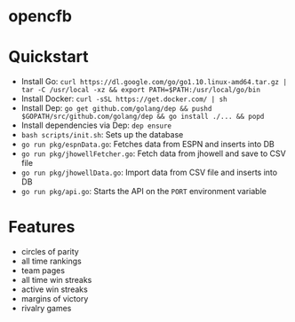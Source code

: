 opencfb
====

Quickstart
====
* Install Go: `curl https://dl.google.com/go/go1.10.linux-amd64.tar.gz | tar -C /usr/local -xz && export PATH=$PATH:/usr/local/go/bin`
* Install Docker: `curl -sSL https://get.docker.com/ | sh`
* Install Dep: `go get github.com/golang/dep && pushd $GOPATH/src/github.com/golang/dep && go install ./... && popd`
* Install dependencies via Dep: `dep ensure`
* `bash scripts/init.sh`: Sets up the database
* `go run pkg/espnData.go`: Fetches data from ESPN and inserts into DB
* `go run pkg/jhowellFetcher.go`: Fetch data from jhowell and save to CSV file
* `go run pkg/jhowellData.go`: Import data from CSV file and inserts into DB
* `go run pkg/api.go`: Starts the API on the `PORT` environment variable

Features
====
* circles of parity
* all time rankings
* team pages
* all time win streaks
* active win streaks
* margins of victory
* rivalry games
